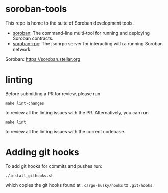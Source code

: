 # soroban-tools

This repo is home to the suite of Soroban development tools.
- [soroban](https://github.com/stellar/soroban-tools/tree/main/cmd/soroban-cli): The command-line multi-tool for running and deploying Soroban contracts.
- [soroban-rpc](https://github.com/stellar/soroban-tools/tree/main/cmd/soroban-rpc): The jsonrpc server for interacting with a running Soroban network.

Soroban: https://soroban.stellar.org

# linting

Before submitting a PR for review, please run

```
make lint-changes
```

to review all the linting issues with the PR. Alternatively, you can run

```
make lint
```

to review all the linting issues with the current codebase.

# Adding git hooks

To add git hooks for commits and pushes run:

```
./install_githooks.sh
```

which copies the git hooks found at `.cargo-husky/hooks` to `.git/hooks`.